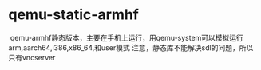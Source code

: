 # qemu-static-armhf
  qemu-armhf静态版本，主要在手机上运行，用qemu-system可以模拟运行arm,aarch64,i386,x86_64,和user模式
  注意，静态库不能解决sdl的问题，所以只有vncserver
